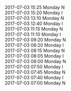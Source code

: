 2017-07-03 15:25 Monday  N  
2017-07-03 15:20 Monday  I  
2017-07-03 13:10 Monday  N  
2017-07-03 12:40 Monday  I  
2017-07-03 11:15 Monday  N  
2017-07-03 11:10 Monday  I  
2017-07-03 09:20 Monday  N  
2017-07-03 08:20 Monday  I  
2017-07-03 08:15 Monday  N  
2017-07-03 08:05 Monday  I  
2017-07-03 08:00 Monday  N  
2017-07-03 07:50 Monday  I  
2017-07-03 07:45 Monday  N  
2017-07-03 07:40 Monday  I  
2017-07-03 07:00 Monday  N  
